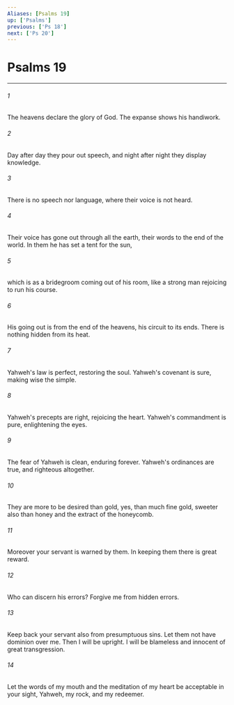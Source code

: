 ```yaml
---
Aliases: [Psalms 19]
up: ['Psalms']
previous: ['Ps 18']
next: ['Ps 20']
---
```

# Psalms 19
***





###### 1 

The heavens declare the glory of God. The expanse shows his handiwork. 



###### 2 

Day after day they pour out speech, and night after night they display knowledge. 



###### 3 

There is no speech nor language, where their voice is not heard. 



###### 4 

Their voice has gone out through all the earth, their words to the end of the world. In them he has set a tent for the sun, 



###### 5 

which is as a bridegroom coming out of his room, like a strong man rejoicing to run his course. 



###### 6 

His going out is from the end of the heavens, his circuit to its ends. There is nothing hidden from its heat. 



###### 7 

Yahweh's law is perfect, restoring the soul. Yahweh's covenant is sure, making wise the simple. 



###### 8 

Yahweh's precepts are right, rejoicing the heart. Yahweh's commandment is pure, enlightening the eyes. 



###### 9 

The fear of Yahweh is clean, enduring forever. Yahweh's ordinances are true, and righteous altogether. 



###### 10 

They are more to be desired than gold, yes, than much fine gold, sweeter also than honey and the extract of the honeycomb. 



###### 11 

Moreover your servant is warned by them. In keeping them there is great reward. 



###### 12 

Who can discern his errors? Forgive me from hidden errors. 



###### 13 

Keep back your servant also from presumptuous sins. Let them not have dominion over me. Then I will be upright. I will be blameless and innocent of great transgression. 



###### 14 

Let the words of my mouth and the meditation of my heart be acceptable in your sight, Yahweh, my rock, and my redeemer.

